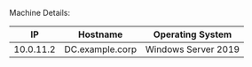Machine Details:

|IP|Hostname|Operating System|
|---|---|---|
|10.0.11.2|DC.example.corp|Windows Server 2019|